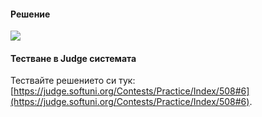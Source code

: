#### Решение

![](/assets/chapter-4-images/07.Fruit-shop-01.png)

#### Тестване в Judge системата

Тествайте решението си тук: [https://judge.softuni.org/Contests/Practice/Index/508#6](https://judge.softuni.org/Contests/Practice/Index/508#6).